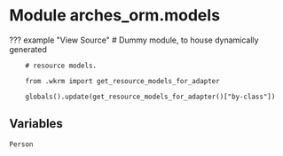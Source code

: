 # Module arches_orm.models

??? example "View Source"
        # Dummy module, to house dynamically generated

        # resource models.

        from .wkrm import get_resource_models_for_adapter

        globals().update(get_resource_models_for_adapter()["by-class"])

## Variables

```python3
Person
```